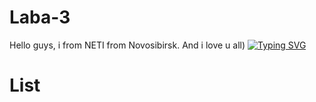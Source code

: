 # Laba-3
Hello guys, i from NETI from Novosibirsk. And i love u all)
[![Typing SVG](https://readme-typing-svg.herokuapp.com?color=%2336BCF7&lines=Computer+science+student)](https://git.io/typing-svg)
# List
